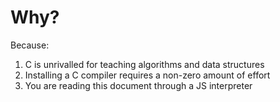 # Why?
Because:
1. C is unrivalled for teaching algorithms and data structures
2. Installing a C compiler requires a non-zero amount of effort
3. You are reading this document through a JS interpreter
